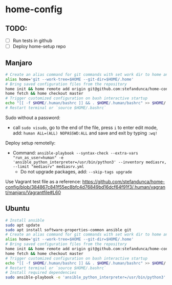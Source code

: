 # home-config

## TODO:
- [ ] Run tests in github
- [ ] Deploy home-setup repo

## Manjaro

```bash
# Create an alias command for git commands with set work dir to home and ".git" dir as ".home"
alias home='git --work-tree=$HOME --git-dir=$HOME/.home'
# Bring saved configuration files from the repository
home init && home remote add origin git@github.com:stefandunca/home-config.git
home fetch && home checkout master
# Trigger customized configuration on bash interactive startup
echo "[[ -f $HOME/.human/bashrc ]] && . $HOME/.human/bashrc" >> $HOME/.bashrc
# Restart terminal or `source $HOME/.bashrc`
```

Sudo without a password:
 - call `sudo visudo`, go to the end of the file, press `i` to enter edit mode, add: `human ALL=(ALL) NOPASSWD:ALL` and save and exit by typing `:wq!`

Deploy setup remotelly:
 - Command: `ansible-playbook --syntax-check --extra-vars "run_as_user=human" -e 'ansible_python_interpreter=/usr/bin/python3' --inventory mediasrv, --limit "mediasrv" mediasrv.yml`
   - Do not upgrade packages, add: `--skip-tags upgrade`
   


Use Vagrant test file as a reference: https://github.com/stefandunca/home-config/blob/384867c841f55ec8bfc4d76849bd16dcf64f91f3/.human/vagrant/manjaro/Vagrantfile#L60

## Ubuntu
```bash
# Install ansible
sudo apt update
sudo apt install software-properties-common ansible git
# Create an alias command for git commands with set work dir to home and ".git" dir as ".home"
alias home='git --work-tree=$HOME --git-dir=$HOME/.home'
# Bring saved configuration files from the repository
home init && home remote add origin git@github.com:stefandunca/home-config.git
home fetch && home checkout master
# Trigger customized configuration on bash interactive startup
echo "[[ -f $HOME/.human/bashrc ]] && . $HOME/.human/bashrc" >> $HOME/.bashrc
# Restart terminal or `source $HOME/.bashrc`
# Install required dependencies
sudo ansible-playbook -e 'ansible_python_interpreter=/usr/bin/python3' --connection=local --inventory localhost, --limit localhost ~/.human/ansible/ubuntu.local.yml --extra-vars "run_as_user=$USER"
```
